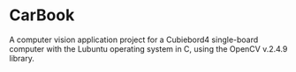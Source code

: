 # CarBook
A computer vision application project for a Cubiebord4 single-board computer with
the Lubuntu operating system in C, using the OpenCV v.2.4.9 library.
